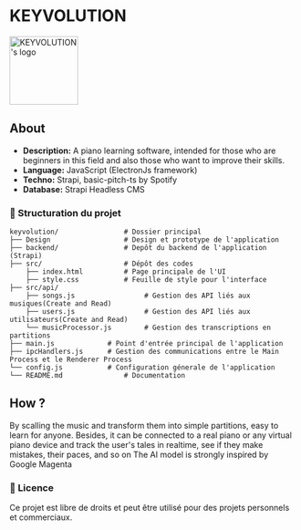 # KEYVOLUTION

<p>
  <img align="center" height=120 src="https://github.com/josoavj/keyvolution/blob/main/assets/Logo%20Keyvolution.png" alt="KEYVOLUTION's logo"/>
</p>

## About

- **Description:** A piano learning software, intended for those who are beginners in this field and also those who want to improve their skills.
- **Language:** JavaScript (ElectronJs framework)
- **Techno:** Strapi, basic-pitch-ts by Spotify
- **Database:** Strapi Headless CMS

### 📂 Structuration du projet

```
keyvolution/                # Dossier principal
├── Design                  # Design et prototype de l'application
├── backend/                # Depôt du backend de l'application (Strapi)
├── src/                    # Dépôt des codes
    ├── index.html          # Page principale de l'UI
    ├── style.css           # Feuille de style pour l'interface
├── src/api/
    ├── songs.js                 # Gestion des API liés aux musiques(Create and Read)
    ├── users.js                 # Gestion des API liés aux utilisateurs(Create and Read)
    └── musicProcessor.js        # Gestion des transcriptions en partitions
├── main.js             # Point d'entrée principal de l'application
├── ipcHandlers.js      # Gestion des communications entre le Main Process et le Renderer Process
└── config.js           # Configuration génerale de l'application 
└── README.md               # Documentation
```
## How ?

By scalling the music and transform them into simple partitions, easy to learn for anyone. Besides, it can be connected to a real piano or any virtual piano device and track the user's tales in realtime, see if they make mistakes, their paces, and so on
The AI model is strongly inspired by Google Magenta
  

### 📃 Licence

Ce projet est libre de droits et peut être utilisé pour des projets personnels et commerciaux.
